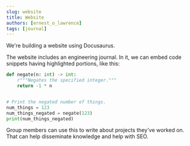 ```yaml
---
slug: website
title: Website
authors: [ernest_o_lawrence]
tags: [journal]
---
```


We're building a website using Docusaurus.

<!-- truncate -->

The website includes an engineering journal. In it, we can embed code snippets having highlighted portions, like this:

```py {7-8}
def negate(n: int) -> int:
    r"""Negates the specified integer."""
    return -1 * n


# Print the negated number of things.
num_things = 123
num_things_negated = negate(123)
print(num_things_negated)
```

Group members can use this to write about projects they've worked on. That can help disseminate knowledge and
help with SEO.
